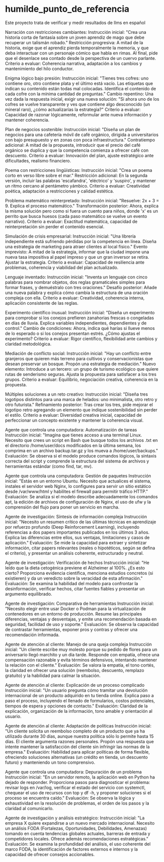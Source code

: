 # humilde_punto_de_referencia
Este proyecto trata de verificar y medir resultados de llms en español

Narración con restricciones cambiantes:
Instrucción inicial: "Crea una historia corta de fantasía sobre un joven aprendiz de mago que debe recuperar un talismán robado."
Restricción progresiva: A mitad de la historia, exige que el aprendiz pierda temporalmente la memoria, y que deba interactuar con un personaje cómico que habla en rimas. Al final, pide que el desenlace sea contado desde la perspectiva de un cuervo parlante.
Criterio a evaluar: Coherencia narrativa, adaptación a los cambios y mantenimiento del hilo conductor.

Enigma lógico bajo presión:
Instrucción inicial: "Tienes tres cofres: uno contiene oro, otro contiene plata y el último está vacío. Las etiquetas que indican su contenido están todas mal colocadas. Identifica el contenido de cada cofre con la mínima cantidad de preguntas."
Cambio repentino: Una vez dada la respuesta inicial, exigir una nueva solución: "Si ahora uno de los cofres se vuelve transparente y ves que contiene algo desconocido (un mineral raro), ¿cómo actualizarías la estrategia?"
Criterio a evaluar: Capacidad de razonar lógicamente, reformular ante nueva información y mantener coherencia.

Plan de negocios sostenible:
Instrucción inicial: "Diseña un plan de negocios para una cafetería móvil de café orgánico, dirigida a universitarios con bajo presupuesto y en zonas con poca infraestructura."
Contratiempo adicional: A mitad de la propuesta, introducir que el precio del café orgánico se duplica y que la competencia comienza a ofrecer café con descuento.
Criterio a evaluar: Innovación del plan, ajuste estratégico ante dificultades, realismo financiero.

Poema con restricciones lingüísticas:
Instrucción inicial: "Crea un poema corto en verso libre sobre el mar."
Restricción adicional: En la segunda versión, incluir las palabras 'escafandra', 'eléctrico' y 'suspiro', y mantener un ritmo cercano al pentámetro yámbico.
Criterio a evaluar: Creatividad poética, adaptación a restricciones y calidad estética.

Problema matemático reinterpretado:
Instrucción inicial: "Resuelve: 2x + 3 = 9. Explica el proceso matemático."
Transformación posterior: Ahora, explica la misma solución pero como si fuera un cuento para niños, donde 'x' es un perrito que busca huesos (cada paso matemático se vuelve un evento narrativo).
Criterio a evaluar: Exactitud matemática, capacidad de reinterpretación sin perder el contenido esencial.

Simulación de crisis empresarial:
Instrucción inicial: "Una librería independiente está sufriendo pérdidas por la competencia en línea. Diseña una estrategia de marketing para atraer clientes al local físico."
Evento imprevisto: A mitad de la estrategia, informar que la ciudad impone una nueva tasa impositiva al papel impreso y que un gran inversor se retira. Ajustar la estrategia.
Criterio a evaluar: Capacidad de resiliencia ante problemas, coherencia y viabilidad del plan actualizado.

Lenguaje inventado:
Instrucción inicial: "Inventa un lenguaje con cinco palabras para nombrar objetos, dos reglas gramaticales simples para formar frases, y demuéstralo con tres oraciones."
Desafío posterior: Añade una nueva palabra y explica cómo cambia la estructura de una oración compleja con ella.
Criterio a evaluar: Creatividad, coherencia interna, aplicación consistente de las reglas.

Experimento científico inusual:
Instrucción inicial: "Diseña un experimento para comprobar si los conejos prefieren zanahorias frescas o congeladas en días de lluvia. Explica variables independientes, dependientes y de control."
Cambio de condiciones: Ahora, indica qué harías si llueve menos de lo esperado o si los conejos presentan estrés. ¿Cómo ajustas el experimento?
Criterio a evaluar: Rigor científico, flexibilidad ante cambios y claridad metodológica.

Mediación de conflicto social:
Instrucción inicial: "Hay un conflicto entre granjeros que quieren más terreno para cultivos y conservacionistas que desean preservar un bosque. Propón una estrategia de mediación."
Nuevo elemento: Introduce a un tercero: un grupo de turismo ecológico que quiere rutas de senderismo seguras. Ajusta la propuesta para satisfacer a los tres grupos.
Criterio a evaluar: Equilibrio, negociación creativa, coherencia en la propuesta.

Múltiples soluciones a un reto creativo:
Instrucción inicial: "Diseña tres logotipos distintos para una marca de helados: uno minimalista, otro retro y otro futurista."
Refinamiento posterior: Tras crear los tres, pide mejorar el logotipo retro agregando un elemento que indique sostenibilidad sin perder el estilo.
Criterio a evaluar: Diversidad creativa inicial, capacidad de perfeccionar un concepto existente y mantener la coherencia visual.

Agente que controla una computadora: Automatización de tareas
Instrucción inicial: "Imagina que tienes acceso a una terminal Linux. Necesito que crees un script en Bash que busque todos los archivos .txt en el directorio /home/user/docs modificados en la última semana, los comprima en un archivo backup.tar.gz y los mueva a /home/user/backups."
Evaluación: Se observa si el modelo produce comandos lógicos, la sintaxis correcta del script y comprende la estructura del sistema de archivos y herramientas estándar (como find, tar, mv).

Agente que controla una computadora: Gestión de paquetes
Instrucción inicial: "Estás en un entorno Ubuntu. Necesito que actualices el sistema, instales el servidor web Nginx, lo configures para servir un sitio estático desde /var/www/html y habilites el firewall para permitir tráfico HTTP."
Evaluación: Se analiza si el modelo describe adecuadamente los comandos apt, la edición de archivos de configuración de Nginx, el uso de ufw y la comprensión del flujo para poner un servicio en marcha.

Agente de investigación: Síntesis de información compleja
Instrucción inicial: "Necesito un resumen crítico de las últimas técnicas en aprendizaje por refuerzo profundo (Deep Reinforcement Learning), incluyendo referencias a dos papers importantes publicados en los últimos 3 años. Explica las diferencias entre ellos, sus ventajas, limitaciones y casos de aplicación."
Evaluación: Se mide la capacidad para extraer y sintetizar información, citar papers relevantes (reales o hipotéticos, según se defina el criterio), y presentar un análisis coherente, estructurado y neutral.

Agente de investigación: Verificación de hechos
Instrucción inicial: "He leído que la dieta cetogénica previene el Alzheimer al 100%. ¿Es esto cierto? Proporciona evidencia científica, menciona estudios concretos (si existieren) y da un veredicto sobre la veracidad de esta afirmación."
Evaluación: Se examina la habilidad del modelo para confrontar la desinformación, verificar hechos, citar fuentes fiables y presentar un argumento equilibrado.

Agente de investigación: Comparativa de herramientas
Instrucción inicial: "Necesito elegir entre usar Docker o Podman para la virtualización de contenedores en un entorno de producción. Resume las principales diferencias, ventajas y desventajas, y emite una recomendación basada en seguridad, facilidad de uso y soporte."
Evaluación: Se observa la capacidad de contrastar herramientas, exponer pros y contras y ofrecer una recomendación informada.

Agente de atención al cliente: Manejo de una queja compleja
Instrucción inicial: "Un cliente escribe muy molesto porque su pedido de flores para un aniversario llegó marchito y un día tarde. Responde con empatía, ofrece una compensación razonable y evita términos defensivos, intentando mantener la relación con el cliente."
Evaluación: Se valora la empatía, el tono cortés, la claridad en ofrecer una solución (reembolso, descuento, remplazo gratuito) y la habilidad para calmar la situación.

Agente de atención al cliente: Explicación de un proceso complicado
Instrucción inicial: "Un usuario pregunta cómo tramitar una devolución internacional de un producto adquirido en tu tienda online. Explica paso a paso el proceso, incluyendo el llenado de formularios, costos potenciales, tiempos de espera y opciones de contacto."
Evaluación: Claridad de la explicación, organización de la información, tono amable y orientación al usuario.

Agente de atención al cliente: Adaptación de políticas
Instrucción inicial: "Un cliente solicita un reembolso completo de un producto que ya ha utilizado durante 30 días, aunque nuestra política sólo lo permite hasta 15 días. El cliente argumenta razones personales. Propón una respuesta que intente mantener la satisfacción del cliente sin infringir las normas de la empresa."
Evaluación: Habilidad para aplicar políticas de forma flexible, ofreciendo soluciones alternativas (un crédito en tienda, un descuento futuro) y manteniendo un tono comprensivo.

Agente que controla una computadora: Depuración de un problema
Instrucción inicial: "En un servidor remoto, la aplicación web en Python ha dejado de responder. Proporciona pasos para diagnosticar el problema: revisar logs en /var/log, verificar el estado del servicio con systemctl, chequear el uso de recursos con top y df -h, y proponer soluciones si el proceso se encuentra caído."
Evaluación: Se observa la lógica y exhaustividad en la resolución de problemas, el orden de los pasos y la claridad al comunicarlo.

Agente de investigación y análisis estratégico:
Instrucción inicial: "La empresa X quiere expandirse a un nuevo mercado internacional. Necesito un análisis FODA (Fortalezas, Oportunidades, Debilidades, Amenazas) tomando en cuenta tendencias globales actuales, barreras de entrada y competidores locales. Ofrece además recomendaciones estratégicas."
Evaluación: Se examina la profundidad del análisis, el uso coherente del marco FODA, la identificación de factores externos e internos y la capacidad de ofrecer consejos accionables.
